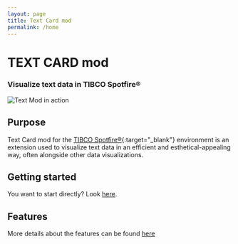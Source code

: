 ```yaml
---
layout: page
title: Text Card mod
permalink: /home
---
```

# TEXT CARD mod 
### Visualize text data in TIBCO Spotfire®
<img src="{{ site.baseurl }}/assets/images/text-card5.png" class="rounded shadow-new" alt="Text Mod in action">

## Purpose

Text Card mod for the [TIBCO Spotfire®](https://www.tibco.com/products/tibco-spotfire){:target="_blank"} environment is an extension used to visualize text data in an efficient and esthetical-appealing way, often alongside other data visualizations.

## Getting started

You want to start directly? Look [here](getting-started).

## Features

More details about the features can be found [here](features)





